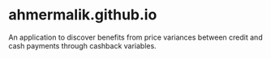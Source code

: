 # ahmermalik.github.io
An application to discover benefits from price variances between credit and cash payments through cashback variables.
